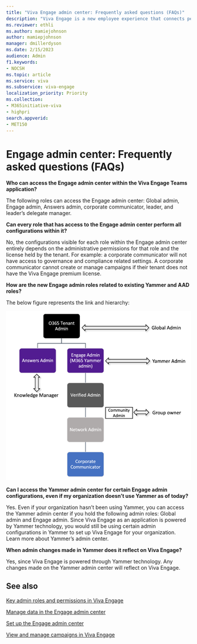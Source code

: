```yaml
---
title: "Viva Engage admin center: Frequently asked questions (FAQs)"
description: "Viva Engage is a new employee experience that connects people across the company—wherever and whenever they work—so that everyone is included and engaged."
ms.reviewer: ethli
ms.author: mamiejohnson
author: mamiepjohnson
manager: dmillerdyson
ms.date: 2/15/2023
audience: Admin
f1.keywords:
- NOCSH
ms.topic: article
ms.service: viva
ms.subservice: viva-engage
localization_priority: Priority
ms.collection:  
- M365initiative-viva
- highpri
search.appverid:
- MET150
---
```


# Engage admin center: Frequently asked questions (FAQs)

**Who can access the Engage admin center within the Viva Engage Teams application?**

The following roles can access the Engage admin center: Global admin, Engage admin, Answers admin, corporate communicator, leader, and leader’s delegate manager.  

**Can every role that has access to the Engage admin center perform all configurations within it?**

No, the configurations visible for each role within the Engage admin center entirely depends on the administrative permissions for that role and the license held by the tenant. For example: a corporate communicator will not have access to governance and compliance related settings. A corporate communicator cannot create or manage campaigns if their tenant does not have the Viva Engage premium license.  

**How are the new Engage admin roles related to existing Yammer and AAD roles?**

The below figure represents the link and hierarchy:

![Image of the heirarchy of connections between existing Yammer and AAD roles.](/Viva/media/engage/admin/herarchy-admin.png)

**Can I access the Yammer admin center for certain Engage admin configurations, even if my organization doesn’t use Yammer as of today?**

Yes. Even if your organization hasn’t been using Yammer, you can access the Yammer admin center if you hold the following admin roles: Global admin and Engage admin. Since Viva Engage as an application is powered by Yammer technology, you would still be using certain admin configurations in Yammer to set up Viva Engage for your organization. Learn more about Yammer’s admin center.

**When admin changes made in Yammer does it reflect on Viva Engage?**

Yes, since Viva Engage is powered through Yammer technology. Any changes made on the Yammer admin center will reflect on Viva Engage.  

## See also

[Key admin roles and permissions in Viva Engage](/Viva/engage/eac-key-admin-roles-permissions)

[Manage data in the Engage admin center](/Viva/engage/eac-as-manage-data)

[Set up the Engage admin center](/Viva/engage/eac-get-started)

[View and manage campaigns in Viva Engage](/Viva/engage/campaigns)